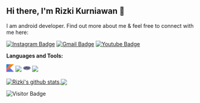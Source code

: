 ## Hi there, I'm Rizki Kurniawan 👋

I am android developer. Find out more about me & feel free to connect with me here:

[![Instagram Badge](https://img.shields.io/badge/-rizki_kurniaa-blueviolet?style=flat&logo=instagram&logoColor=white&link=https://instagram.com/rizki_kurniaa/)](https://instagram.com/rizki_kurniaa)
[![Gmail Badge](https://img.shields.io/badge/-rizkikurniawan1797@gmail.com-c14438?style=flat&logo=Gmail&logoColor=white&link=mailto:rizkikurniawan1797@gmail.com)](mailto:rizkikurniawan1797@gmail.com)
[![Youtube Badge](https://img.shields.io/badge/-kikunote-darkred?style=flat&logo=youtube&logoColor=white&link=https://www.youtube.com/c/Kikunote)](https://www.youtube.com/c/Kikunote)

**Languages and Tools:**  

<code><img height="20" src="https://raw.githubusercontent.com/github/explore/80688e429a7d4ef2fca1e82350fe8e3517d3494d/topics/kotlin/kotlin.png"></code>
<code><img height="20" src="https://rizkikurniaa.github.io/assets/img/tools/java.gif"></code>
<code><img height="20" src="https://raw.githubusercontent.com/github/explore/80688e429a7d4ef2fca1e82350fe8e3517d3494d/topics/php/php.png"></code>
<code><img height="20" src="https://rizkikurniaa.github.io/assets/img/tools/as.png"></code>

<a href="https://github.com/rizkikurniaa/github-readme-stats">
  <img align="center" src="https://github-readme-stats.vercel.app/api?username=rizkikurniaa&show_icons=true&include_all_commits=true&theme=shades-of-purple" alt="Rizki's github stats" />
</a>
<a href="https://github.com/rizkikurniaa/github-readme-stats">
  <img align="center" src="https://github-readme-stats.vercel.app/api/top-langs/?username=rizkikurniaa&layout=compact&theme=shades-of-purple" />
</a>

![Visitor Badge](https://visitor-badge.laobi.icu/badge?page_id=rizkikurniaa)
